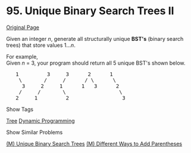 # 95. Unique Binary Search Trees II

[Original Page](https://leetcode.com/problems/unique-binary-search-trees-ii/)

Given an integer _n_, generate all structurally unique **BST's** (binary search trees) that store values 1..._n_.

For example,  
Given _n_ = 3, your program should return all 5 unique BST's shown below.

<pre>   1         3     3      2      1
    \       /     /      / \      \
     3     2     1      1   3      2
    /     /       \                 \
   2     1         2                 3
</pre>

<div>

<div id="tags" class="btn btn-xs btn-warning">Show Tags</div>

<span class="hidebutton">[Tree](/tag/tree/) [Dynamic Programming](/tag/dynamic-programming/)</span></div>

<div>

<div id="similar" class="btn btn-xs btn-warning">Show Similar Problems</div>

<span class="hidebutton">[(M) Unique Binary Search Trees](/problems/unique-binary-search-trees/) [(M) Different Ways to Add Parentheses](/problems/different-ways-to-add-parentheses/)</span></div>